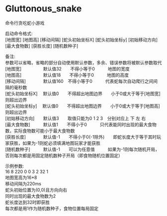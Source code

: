 # Gluttonous_snake
命令行贪吃蛇小游戏</br>

启动命令格式:</br>
\[地图宽] \[地图高] \[移动间隔] \[蛇头初始坐标X] \[蛇头初始坐标y] \[初始移动方向] \[最大食物数] \[获胜长度] \[随机数种子]</br>

备注:</br>
参数可以省略，省略的部分自动使用默认参数，多余、错误参数将被默认参数取代</br>
[地图宽]&emsp;&emsp;&emsp;&emsp;&emsp;默认值32&emsp;&emsp;不得小等于0&emsp;&emsp;&emsp;地图的宽度</br>
[地图高]&emsp;&emsp;&emsp;&emsp;&emsp;默认值18&emsp;&emsp;不得小等于0&emsp;&emsp;&emsp;地图的高度</br>
[移动间隔]&emsp;&emsp;&emsp;&emsp;默认值160&emsp;不得小等于0&emsp;&emsp;&emsp;代表蛇每次自动爬行之间间隔的毫秒数</br>
[蛇头初始坐标X]&emsp;&nbsp;默认值0&emsp;&emsp;不得超出地图边界&emsp;&emsp;小于0或大于等于[地图宽]则超出边界</br>
[蛇头初始坐标y]&emsp;&nbsp;默认值0&emsp;&emsp;不得超出地图边界&emsp;&emsp;小于0或大于等于[地图高]则超出边界</br>
[初始移动方向]&emsp;&emsp;默认值3&emsp;&emsp;取值只能为0 1 2 3&emsp;分别对应上 下 左 右</br>
[最大食物数]&emsp;&emsp;&emsp;默认值1&emsp;&emsp;不得小于0&emsp;&emsp;&emsp;只代表能同时出现的最大食物数，实际食物数可能小于最大食物数</br>
[获胜长度]&emsp;&emsp;&emsp;&emsp;默认值-1&emsp;&emsp;不得小于0(-1除外)&emsp;&emsp;即蛇长度大于等于其时玩家获胜，如果为-1则蛇必须填满地图玩家才能获胜</br>
[随机数种子]&emsp;&emsp;&emsp;默认值-1&emsp;&emsp;可以为任意值&emsp;&emsp;&emsp;如果为-1则每次随机开局，否则每次都是用固定随机数种子开局（即食物随机位置固定）</br>

示例参数:</br>
16 8 220 0 0 3 2 32 1</br>
地图宽高为16*8</br>
移动间隔为220ms</br>
蛇头初始位置为(0,0)且方向向右</br>
同时出现的最大食物数为2</br>
蛇长度达到32时即获胜</br>
每次都是用1作为随机数种子，食物位置每局固定</br>
